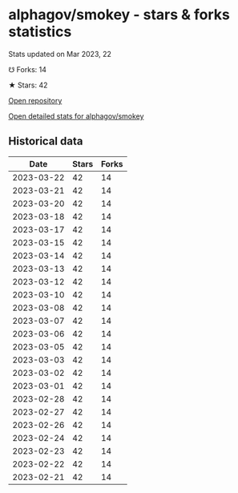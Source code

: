 # alphagov/smokey - stars & forks statistics

Stats updated on Mar 2023, 22

☋ Forks: 14

★ Stars: 42

[Open repository](https://github.com/alphagov/smokey)

[Open detailed stats for alphagov/smokey](https://reviewgithub.com/rep/alphagov/smokey)

## Historical data
| Date | Stars | Forks |
|------|-------|-------|
| 2023-03-22 | 42 | 14 | 
| 2023-03-21 | 42 | 14 | 
| 2023-03-20 | 42 | 14 | 
| 2023-03-18 | 42 | 14 | 
| 2023-03-17 | 42 | 14 | 
| 2023-03-15 | 42 | 14 | 
| 2023-03-14 | 42 | 14 | 
| 2023-03-13 | 42 | 14 | 
| 2023-03-12 | 42 | 14 | 
| 2023-03-10 | 42 | 14 | 
| 2023-03-08 | 42 | 14 | 
| 2023-03-07 | 42 | 14 | 
| 2023-03-06 | 42 | 14 | 
| 2023-03-05 | 42 | 14 | 
| 2023-03-03 | 42 | 14 | 
| 2023-03-02 | 42 | 14 | 
| 2023-03-01 | 42 | 14 | 
| 2023-02-28 | 42 | 14 | 
| 2023-02-27 | 42 | 14 | 
| 2023-02-26 | 42 | 14 | 
| 2023-02-24 | 42 | 14 | 
| 2023-02-23 | 42 | 14 | 
| 2023-02-22 | 42 | 14 | 
| 2023-02-21 | 42 | 14 | 

